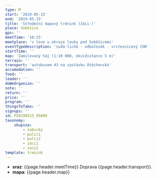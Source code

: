 ```yaml
---
type: M
start: '2019-05-15'
end: '2019-05-15'
title: 'Středeční mapový trénink (žáci-)'
place: Soběšice
gps: ''
meetTime: '16:15'
meetplace: 'v lese u okraje louky pod Soběšicemi'
eventTypeDescription: 'sudá-lichá - odbočovák - vrstevnicový COB'
startTime: ''
map: 'Zamilovaný háj (1:10 000, ekvidistance 5 m)'
terrain: ''
transport: 'autobusem 43 na zastávku Útěchovská'
accomodation: ''
food: ''
leader: ''
doWeOrganize: ''
note: ''
return: ''
price: ''
program: ''
thingsToTake: ''
signups: ''
id: P20190515_95089
taxonomy:
    skupina:
        - zabicky
        - pulci1
        - pulci2
        - zaci1
        - zaci2
template: trenink
---
```

* **sraz**: {{page.header.meetTime}} Doprava {{page.header.transport}}.
* **mapa**: {{page.header.map}}
